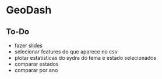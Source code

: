 # GeoDash

## To-Do
- fazer slides
- selecionar features do que aparece no csv
- plotar estatisticas do sydra do tema e estado selecionados
- comparar estados
- comparar por ano